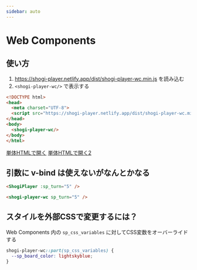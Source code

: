 ```yaml
---
sidebar: auto
---
```


# Web Components

## 使い方

1. <https://shogi-player.netlify.app/dist/shogi-player-wc.min.js> を読み込む
1. `<shogi-player-wc/>` で表示する

```html
<!DOCTYPE html>
<head>
  <meta charset="UTF-8">
  <script src="https://shogi-player.netlify.app/dist/shogi-player-wc.min.js"></script>
</head>
<body>
  <shogi-player-wc/>
</body>
</html>
```

<a href="/examples/1.html" target="_blank">単体HTMLで開く</a>
<a href="/examples/2.html" target="_blank">単体HTMLで開く2</a>

<shogi-player-wc/>

## 引数に v-bind は使えないがなんとかなる ##

```html
<ShogiPlayer :sp_turn="5" />
```

```html
<shogi-player-wc sp_turn="5" />
```

## スタイルを外部CSSで変更するには？ ##

Web Components 内の `sp_css_variables` に対してCSS変数をオーバーライドする

```css
shogi-player-wc::part(sp_css_variables) {
  --sp_board_color: lightskyblue;
}
```

<SpContainer class="b441958504b7c7af3ef62a47fafe8d21 is-small" />
<style lang="stylus">
.SpContainer.b441958504b7c7af3ef62a47fafe8d21
  shogi-player-wc::part(sp_css_variables)
    --sp_board_color: lightskyblue
</style>
